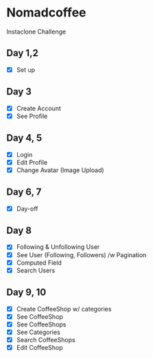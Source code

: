 # Nomadcoffee

Instaclone Challenge

## Day 1,2
- [x] Set up

## Day 3
- [x] Create Account
- [x] See Profile

## Day 4, 5
- [x] Login
- [x] Edit Profile
- [x] Change Avatar (Image Upload)
  
## Day 6, 7
- [x] Day-off

## Day 8
- [x] Following & Unfollowing User
- [x] See User (Following, Followers) /w Pagination
- [x] Computed Field
- [x] Search Users

## Day 9, 10
- [x] Create CoffeeShop w/ categories
- [x] See CoffeeShop
- [x] See CoffeeShops
- [x] See Categories
- [x] Search CoffeeShops
- [x] Edit CoffeeShop
